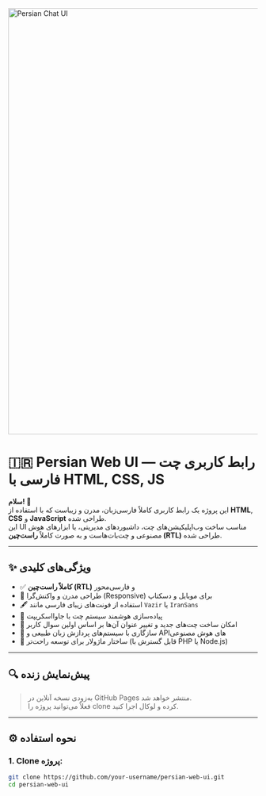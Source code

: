 <img width="1920" height="860" alt="Persian Chat UI" src="https://github.com/user-attachments/assets/677a079a-afc0-42ad-98d2-7cb87bb43dc5" />

# 🇮🇷 Persian Web UI — رابط کاربری چت فارسی با HTML, CSS, JS

**سلام! 👋**  
این پروژه یک رابط کاربری کاملاً فارسی‌زبان، مدرن و زیباست که با استفاده از **HTML**, **CSS** و **JavaScript** طراحی شده.  
این UI مناسب ساخت وب‌اپلیکیشن‌های چت، داشبوردهای مدیریتی، یا ابزارهای هوش مصنوعی و چت‌بات‌هاست و به صورت کاملاً **راست‌چین (RTL)** طراحی شده.

---

## ✨ ویژگی‌های کلیدی

- ✅ **کاملاً راست‌چین (RTL)** و فارسی‌محور
- 🎨 طراحی مدرن و واکنش‌گرا (Responsive) برای موبایل و دسکتاپ
- 🖋 استفاده از فونت‌های زیبای فارسی مانند `Vazir` یا `IranSans`
- 🤖 پیاده‌سازی هوشمند سیستم چت با جاوااسکریپت
- 💬 امکان ساخت چت‌های جدید و تغییر عنوان آن‌ها بر اساس اولین سوال کاربر
- 🧠 سازگاری با سیستم‌های پردازش زبان طبیعی و APIهای هوش مصنوعی
- 📁 ساختار ماژولار برای توسعه راحت‌تر (قابل گسترش با PHP یا Node.js)

---

## 🔍 پیش‌نمایش زنده

> به‌زودی نسخه آنلاین در GitHub Pages منتشر خواهد شد.  
> فعلاً می‌توانید پروژه را clone کرده و لوکال اجرا کنید.

---

## ⚙️ نحوه استفاده

### 1. Clone پروژه:

```bash
git clone https://github.com/your-username/persian-web-ui.git
cd persian-web-ui
